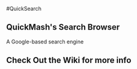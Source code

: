 #QuickSearch
## QuickMash's Search Browser
A Google-based search engine
## Check Out the Wiki for more info
